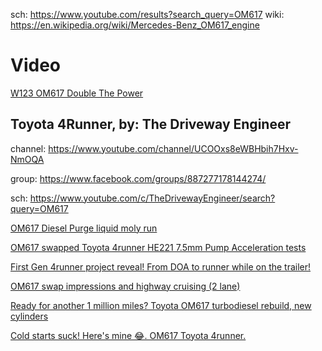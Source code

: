 sch: https://www.youtube.com/results?search_query=OM617
wiki: https://en.wikipedia.org/wiki/Mercedes-Benz_OM617_engine

# Video
[W123 OM617 Double The Power](https://youtu.be/tfvzwWP0WXE)

## Toyota 4Runner, by: The Driveway Engineer
channel: https://www.youtube.com/channel/UCOOxs8eWBHbih7Hxv-NmOQA

group: https://www.facebook.com/groups/887277178144274/

sch: https://www.youtube.com/c/TheDrivewayEngineer/search?query=OM617

[OM617 Diesel Purge liquid moly run](https://youtu.be/DMb0urJ6XSQ)

[OM617 swapped Toyota 4runner HE221 7.5mm Pump Acceleration tests](https://youtu.be/XedW8G9hDrk)

[First Gen 4runner project reveal! From DOA to runner while on the trailer!](https://youtu.be/YB5YmP8C8lk)

[OM617 swap impressions and highway cruising (2 lane)](https://youtu.be/g89t5XhRdpI)

[Ready for another 1 million miles? Toyota OM617 turbodiesel rebuild, new cylinders](https://youtu.be/E9Ts6Z6VqdE)

[Cold starts suck! Here's mine 😂. OM617 Toyota 4runner.](https://youtu.be/c01n8Ji1huQ)
